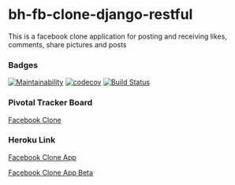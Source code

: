# bh-fb-clone-django-restful
This is a facebook clone application for posting and receiving likes, comments, share pictures and posts

### Badges
[![Maintainability](https://api.codeclimate.com/v1/badges/9a09748301a32b46d753/maintainability)](https://codeclimate.com/github/tomuhenry/bh-fb-clone-django-restful/maintainability) [![codecov](https://codecov.io/gh/tomuhenry/bh-fb-clone-django-restful/branch/develop/graph/badge.svg)](https://codecov.io/gh/tomuhenry/bh-fb-clone-django-restful) [![Build Status](https://travis-ci.org/tomuhenry/bh-fb-clone-django-restful.svg?branch=develop)](https://travis-ci.org/tomuhenry/bh-fb-clone-django-restful)

### Pivotal Tracker Board
[Facebook Clone](https://www.pivotaltracker.com/n/projects/2396204)

### Heroku Link
[Facebook Clone App](https://django-rest-facebook-clone.herokuapp.com/api/v1/rest-auth/signup/)

[Facebook Clone App Beta](http://django-facebook-clone.herokuapp.com/api/v1/rest-auth/signup/)
